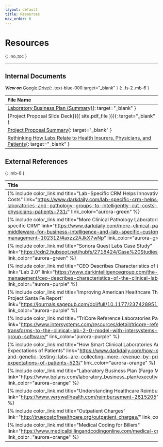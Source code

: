 ```yaml
---
layout: default
title: Resources
nav_order: 6
---
```


# Resources
{: .no_toc }

--- 

## Internal Documents

***View on*** [Google Drive](https://drive.google.com/open?id=1xDlI5coKriTfpO905Qem_bBsx48Ow1q5){: .text-blue-000 target="_blank" }
{: .fs-2 .mb-6 }

| File Name |
|:-------------|
| [Laboratory Business Plan (Summary)](/assets/files/lab_business_plan_summary.pdf){: target="_blank" } |
| [Project Proposal Slide Deck]({{ site.pdf_file }}){: target="_blank" } |
| [Project Proposal Summary](/assets/files/dynamics_proj_proposal.pdf){: target="_blank" } |
| [Rethinking How Labs Relate to Health Insurers, Physicians, and Patients](/assets/files/rethinking_relationship.pdf){: target="_blank" } |

## External References
{: .mb-6 }

| Title | Category  |
|:-|:-|
| {% include color_link.md title="Lab-Specific CRM Helps Innovative Clinical Laboratories Cut Costs" link="https://www.darkdaily.com/lab-specific-crm-helps-innovative-clinical-laboratories-and-pathology-groups-to-intelligently-cut-costs-while-boosting-service-to-physicians-patients-731/" link_color="aurora-green" %} | {% include category.md link="https://www.darkdaily.com/lab-specific-crm-helps-innovative-clinical-laboratories-and-pathology-groups-to-intelligently-cut-costs-while-boosting-service-to-physicians-patients-731/" category="CRM" label_color="green" %} |
| {% include color_link.md title="More Clinical Pathology Laboratories Use Middleware for Lab-specific CRM" link="https://www.darkdaily.com/more-clinical-pathology-laboratories-use-middleware-for-business-intelligence-and-lab-specific-customer-relationship-management-102312/#axzz2AJkX7wNp" link_color="aurora-green" %} | {% include category.md link="https://www.darkdaily.com/more-clinical-pathology-laboratories-use-middleware-for-business-intelligence-and-lab-specific-customer-relationship-management-102312/#axzz2AJkX7wNp" category="CRM" label_color="green" %} |
| {% include color_link.md title="Sonora Quest Labs Case Study" link="https://cdn2.hubspot.net/hubfs/2718424/Case%20Studies/CaseStudy_SonoraQuest.pdf" link_color="aurora-green" %} | {% include category.md link="https://cdn2.hubspot.net/hubfs/2718424/Case%20Studies/CaseStudy_SonoraQuest.pdf" category="CRM" label_color="green" %} |
| {% include color_link.md title="CEO Describes Characteristics of the Clinical Lab 2.0 Model" link="Lab 2.0" link="https://www.darkintelligencegroup.com/the-dark-report/laboratory-management/ceo-describes-characteristics-of-the-clinical-lab-2-0-model/" link_color="aurora-purple" %} | {% include category.md category="Lab 2.0" link="https://www.darkintelligencegroup.com/the-dark-report/laboratory-management/ceo-describes-characteristics-of-the-clinical-lab-2-0-model/" label_color="purple" %} |
| {% include color_link.md title='Improving American Healthcare Through “Clinical Lab 2.0”: A Project Santa Fe Report' link="https://journals.sagepub.com/doi/full/10.1177/2374289517701067" link_color="aurora-purple" %} | {% include category.md link="https://journals.sagepub.com/doi/full/10.1177/2374289517701067" category="Lab 2.0" label_color="purple" %} | 
| {% include color_link.md title="TriCore Reference Laboratories Partners with InterSystems" link="https://www.intersystems.com/resources/detail/tricore-reference-laboratories-transforms-to-the-clinical-lab-2-0-model-with-intersystems-healthshare-and-rhodes-group-software/" link_color="aurora-purple" %} | {% include category.md link="https://www.intersystems.com/resources/detail/tricore-reference-laboratories-transforms-to-the-clinical-lab-2-0-model-with-intersystems-healthshare-and-rhodes-group-software/" category="Lab 2.0" label_color="purple" %} |
| {% include color_link.md title="How Smart Clinical Laboratories Are Pricing Tests to Meet the Expectations of Patients" link="https://www.darkdaily.com/how-smart-clinical-laboratories-and-genetic-testing-labs-are-collecting-more-revenue-by-pricing-tests-to-meet-the-expectations-of-patients-523/" link_color="aurora-orange" %} | {% include category.md link="https://www.darkdaily.com/how-smart-clinical-laboratories-and-genetic-testing-labs-are-collecting-more-revenue-by-pricing-tests-to-meet-the-expectations-of-patients-523/" category="Business" label_color="orange" %} |
| {% include color_link.md title="Laboratory Business Plan (Fargo Medical Laboratories)" link="https://www.bplans.com/laboratory_business_plan/executive_summary_fc.php" link_color="aurora-orange" %} | {% include category.md link="https://www.bplans.com/laboratory_business_plan/executive_summary_fc.php" category="Business" label_color="orange" %} |
| {% include color_link.md title="Understanding Healthcare Reimbursement" link="https://www.verywellhealth.com/reimbursement-2615205" link_color="aurora-orange" %} | {% include category.md link="https://www.verywellhealth.com/reimbursement-2615205" category="Business" label_color="orange" %} |
| {% include color_link.md title="Outpatient Charges" link="http://truecostofhealthcare.org/outpatient_charges/" link_color="aurora-orange" %} | {% include category.md link="http://truecostofhealthcare.org/outpatient_charges/" category="Business" label_color="orange" %} |
| {% include color_link.md title="Medical Coding for Billers" link="https://www.medicalbillingandcodingonline.com/medical-coding-for-billers/" link_color="aurora-orange" %} | {% include category.md link="https://www.medicalbillingandcodingonline.com/medical-coding-for-billers/" category="Business" label_color="orange" %} |
